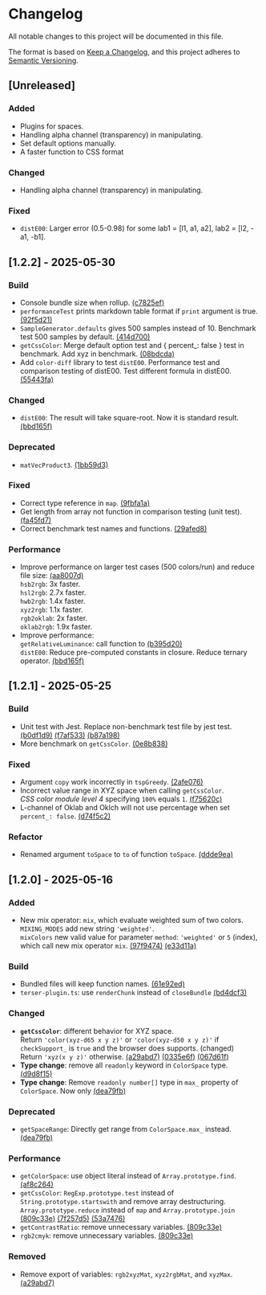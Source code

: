 # Changelog

All notable changes to this project will be documented in this file.

The format is based on [Keep a Changelog](https://keepachangelog.com/en/1.1.0/),
and this project adheres to [Semantic Versioning](https://semver.org/spec/v2.0.0.html).

## [Unreleased]

### Added

- Plugins for spaces.
- Handling alpha channel (transparency) in manipulating.
- Set default options manually.
- A faster function to CSS format

### Changed

- Handling alpha channel (transparency) in manipulating.

### Fixed

- `distE00`: Larger error (0.5-0.98) for some lab1 = [l1, a1, a2], lab2 = [l2, -a1, -b1].

## [1.2.2] - 2025-05-30

### Build

- Console bundle size when rollup. [(c7825ef)](https://github.com/johnny95731/color-utils/commit/c7825ef957c10dc18188ee2f14d8018d6c0e3aca)
- `performanceTest` prints markdown table format if `print` argument is true. [(92f5d21)](https://github.com/johnny95731/color-utils/commit/92f5d2124520f866553fe9355c28aa7269fd9006)
- `SampleGenerator.defaults` gives 500 samples instead of 10. Benchmark test 500 samples by default. [(414d700)](https://github.com/johnny95731/color-utils/commit/414d700f5736b8d094746c900cc7f1b8929730dd)
- `getCssColor`: Merge default option test and { percent_: false } test in benchmark. Add xyz in benchmark. [(08bdcda)](https://github.com/johnny95731/color-utils/commit/08bdcda8bb6e165a174f55debfe40ca75e901886)
- Add `color-diff` library to test `distE00`. Performance test and comparison testing of distE00. Test different formula in distE00. [(55443fa)](https://github.com/johnny95731/color-utils/commit/55443faa6fd827e5365a3d31bc9ce3e409ff5e8d)

### Changed

- `distE00`: The result will take square-root. Now it is standard result. [(bbd165f)](https://github.com/johnny95731/color-utils/commit/bbd165f799ca440611cf42d5dab29016b158c31a)

### Deprecated

- `matVecProduct3`. [(1bb59d3)](https://github.com/johnny95731/color-utils/commit/1bb59d3e89632861ec3512484bfc3e5d551d9568)

### Fixed

- Correct type reference in `map`. [(9fbfa1a)](https://github.com/johnny95731/color-utils/commit/9fbfa1a7aa3f108aff51132e0f70a9e7b4685020)
- Get length from array not function in comparison testing (unit test). [(fa45fd7)](https://github.com/johnny95731/color-utils/commit/fa45fd7fac57eef6fc727ce581bd6e10ad5aa407)
- Correct benchmark test names and functions. [(29afed8)](https://github.com/johnny95731/color-utils/commit/29afed8f466f268a0ce3da6cc292729a7caf4feb)

### Performance

- Improve performance on larger test cases (500 colors/run) and reduce file size: [(aa8007d)](https://github.com/johnny95731/color-utils/commit/aa8007dc4df0bfdf7283a824ae82f963732192bb) <br/>
  `hsb2rgb`: 3x faster.<br/>
  `hsl2rgb`: 2.7x faster.<br/>
  `hwb2rgb`: 1.4x faster.<br/>
  `xyz2rgb`: 1.1x faster.<br/>
  `rgb2oklab`: 2x faster.<br/>
  `oklab2rgb`: 1.9x faster.
- Improve performance:<br/>
  `getRelativeLuminance`: call function to  [(b395d20)](https://github.com/johnny95731/color-utils/commit/b395d20c3ebbbf0c6330e2c4bc6550bc348ea7d0)<br/>
  `distE00`: Reduce pre-computed constants in closure. Reduce ternary operator. [(bbd165f)](https://github.com/johnny95731/color-utils/commit/bbd165f799ca440611cf42d5dab29016b158c31a)

## [1.2.1] - 2025-05-25

### Build

- Unit test with Jest. Replace non-benchmark test file by jest test. [(b0df1d9)](https://github.com/johnny95731/color-utils/commit/b0df1d94f39ee1e3de73ccd5f514c2a4403e0617) [(f7af533)](https://github.com/johnny95731/color-utils/commit/f7af533fd43712e11816d504ff92325abe2b213a) [(b87a198)](https://github.com/johnny95731/color-utils/commit/b87a198f03bdabae5c89309962431217aaaaba79)
- More benchmark on `getCssColor`. [(0e8b838)](https://github.com/johnny95731/color-utils/commit/0e8b83832693c6432639225f39f3e4ed45bf4f9a)

### Fixed

- Argument `copy` work incorrectly in `tspGreedy`. [(2afe076)](https://github.com/johnny95731/color-utils/commit/2afe0762c41a9343d9c059c75978ae6c0140fd4b)
- Incorrect value range in XYZ space when calling `getCssColor`.<br/>
  *CSS color module level 4* specifying `100%` equals `1`. [(f75620c)](https://github.com/johnny95731/color-utils/commit/f75620c7458dbc00c0d4c6bc8cd930f453de070f)<br/>
- L-channel of Oklab and Oklch will not use percentage when set `percent_: false`. [(d74f5c2)](https://github.com/johnny95731/color-utils/commit/d74f5c29c3172f2d572337f6e6e56ac55ef3ee3b)<br/>

### Refactor

- Renamed argument `toSpace` to `to` of function `toSpace`. [(ddde9ea)](https://github.com/johnny95731/color-utils/commit/ddde9ea8bfa6444c05c755e1710f6722e7388e21)

## [1.2.0] - 2025-05-16

### Added

- New mix operator: `mix`, which evaluate weighted sum of two colors.<br/>
  `MIXING_MODES` add new string `'weighted'`.<br/>
  `mixColors` new valid value for parameter `method`: `'weighted'` or `5` (index),<br/>
  which call new mix operator `mix`. [(97f9474)](https://github.com/johnny95731/color-utils/commit/97f9474e4908b8b6b07382c90519d83ba0e570cf) [(e33d11a)](https://github.com/johnny95731/color-utils/commit/e33d11adbe7b6cb1f672a330a8982003979faf9d)

### Build

- Bundled files will keep function names. [(61e92ed)](https://github.com/johnny95731/color-utils/commit/61e92ed57f2e3a6ba08fbc09b15bd87e79b8a807)
- `terser-plugin.ts`: use `renderChunk` instead of `closeBundle` [(bd4dcf3)](https://github.com/johnny95731/color-utils/commit/bd4dcf33d47c793a6f4650b990d600c8da1b3d0f)

### Changed

- **`getCssColor`**: different behavior for XYZ space.<br/>
  Return `'color(xyz-d65 x y z)'` or `'color(xyz-d50 x y z)'` if `checkSupport_` is `true` and the browser does supports. (changed)<br/>
  Return `'xyz(x y z)'` otherwise. [(a29abd7)](https://github.com/johnny95731/color-utils/commit/a29abd759aa163dc5d176221ca6025382c21d6d2) [(0335e6f)](https://github.com/johnny95731/color-utils/commit/0335e6f20ecdfdba8002cf31467529836cdaafba) [(067d61f)](https://github.com/johnny95731/color-utils/commit/067d61ff0ffda1a91f7a8b6a5d32566f0cccfaa1)
- **Type change**: remove all `readonly` keyword in `ColorSpace` type. [(d9d8f15)](https://github.com/johnny95731/color-utils/commit/d9d8f1578ab488183b28e774125ac5655420906f)
- **Type change**: Remove `readonly number[]` type in `max_` property of `ColorSpace`. Now only
  [(dea79fb)](https://github.com/johnny95731/color-utils/commit/dea79fb670ecd6c5bb1759f91f82360f24a0233d)

### Deprecated

- `getSpaceRange`: Directly get range from `ColorSpace.max_` instead. [(dea79fb)](https://github.com/johnny95731/color-utils/commit/dea79fb670ecd6c5bb1759f91f82360f24a0233d)

### Performance

- `getColorSpace`: use object literal instead of `Array.prototype.find`. [(af8c264)](https://github.com/johnny95731/color-utils/commit/af8c264632244021d5884311bfddee6237212fdb)
- `getCssColor`: `RegExp.prototype.test` instead of `String.prototype.startswith` and remove array destructuring.<br/>
    `Array.prototype.reduce` instead of `map` and `Array.prototype.join`
    [(809c33e)](https://github.com/johnny95731/color-utils/commit/809c33e861773cdf07332f1e7f948ef4d41950d4) [(7f257d5)](https://github.com/johnny95731/color-utils/commit/7f257d5f0a82bc36c0576d8e997c952449120f93) [(53a7476)](https://github.com/johnny95731/color-utils/commit/53a7476455db2a5336a7ee41b4c595ee4a3975e3)<br/>
- `getContrastRatio`: remove unnecessary variables.
    [(809c33e)](https://github.com/johnny95731/color-utils/commit/7f257d5f0a82bc36c0576d8e997c952449120f93)<br/>
- `rgb2cmyk`: remove unnecessary variables.
    [(809c33e)](https://github.com/johnny95731/color-utils/commit/809c33e861773cdf07332f1e7f948ef4d41950d4)<br/>

### Removed

- Remove export of variables: `rgb2xyzMat`, `xyz2rgbMat`, and `xyzMax`. [(a29abd7)](https://github.com/johnny95731/color-utils/commit/a29abd759aa163dc5d176221ca6025382c21d6d2)
